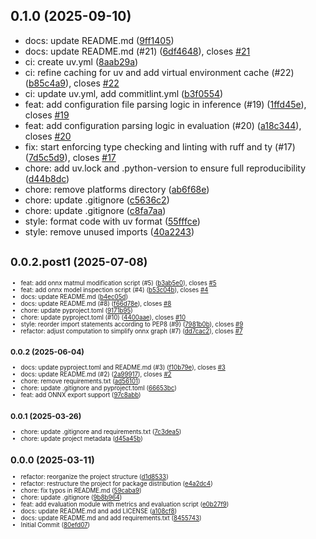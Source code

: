 ## 0.1.0 (2025-09-10)

* docs: update README.md ([9ff1405](https://github.com/VioletsOleander/nowcastnet-rewritten/commit/9ff1405))
* docs: update README.md (#21) ([6df4648](https://github.com/VioletsOleander/nowcastnet-rewritten/commit/6df4648)), closes [#21](https://github.com/VioletsOleander/nowcastnet-rewritten/issues/21)
* ci: create uv.yml ([8aab29a](https://github.com/VioletsOleander/nowcastnet-rewritten/commit/8aab29a))
* ci: refine caching for uv and add virtual environment cache (#22) ([b85c4a9](https://github.com/VioletsOleander/nowcastnet-rewritten/commit/b85c4a9)), closes [#22](https://github.com/VioletsOleander/nowcastnet-rewritten/issues/22)
* ci: update uv.yml, add commitlint.yml ([b3f0554](https://github.com/VioletsOleander/nowcastnet-rewritten/commit/b3f0554))
* feat: add configuration file parsing logic in inference (#19) ([1ffd45e](https://github.com/VioletsOleander/nowcastnet-rewritten/commit/1ffd45e)), closes [#19](https://github.com/VioletsOleander/nowcastnet-rewritten/issues/19)
* feat: add configuration parsing logic in evaluation (#20) ([a18c344](https://github.com/VioletsOleander/nowcastnet-rewritten/commit/a18c344)), closes [#20](https://github.com/VioletsOleander/nowcastnet-rewritten/issues/20)
* fix: start enforcing type checking and linting with ruff and ty (#17) ([7d5c5d9](https://github.com/VioletsOleander/nowcastnet-rewritten/commit/7d5c5d9)), closes [#17](https://github.com/VioletsOleander/nowcastnet-rewritten/issues/17)
* chore: add uv.lock and .python-version to ensure full reproducibility ([d44b8dc](https://github.com/VioletsOleander/nowcastnet-rewritten/commit/d44b8dc))
* chore: remove platforms directory ([ab6f68e](https://github.com/VioletsOleander/nowcastnet-rewritten/commit/ab6f68e))
* chore: update .gitignore ([c5636c2](https://github.com/VioletsOleander/nowcastnet-rewritten/commit/c5636c2))
* chore: update .gitignore ([c8fa7aa](https://github.com/VioletsOleander/nowcastnet-rewritten/commit/c8fa7aa))
* style: format code with uv format ([55fffce](https://github.com/VioletsOleander/nowcastnet-rewritten/commit/55fffce))
* style: remove unused imports ([40a2243](https://github.com/VioletsOleander/nowcastnet-rewritten/commit/40a2243))

## <small>0.0.2.post1 (2025-07-08)<small>

* feat: add onnx matmul modification script (#5) ([b3ab5e0](https://github.com/VioletsOleander/nowcastnet-rewritten/commit/b3ab5e0)), closes [#5](https://github.com/VioletsOleander/nowcastnet-rewritten/issues/5)
* feat: add onnx model inspection script (#4) ([b53c04b](https://github.com/VioletsOleander/nowcastnet-rewritten/commit/b53c04b)), closes [#4](https://github.com/VioletsOleander/nowcastnet-rewritten/issues/4)
* docs: update README.md ([b4ec05d](https://github.com/VioletsOleander/nowcastnet-rewritten/commit/b4ec05d))
* docs: update README.md (#8) ([f66d78e](https://github.com/VioletsOleander/nowcastnet-rewritten/commit/f66d78e)), closes [#8](https://github.com/VioletsOleander/nowcastnet-rewritten/issues/8)
* chore: update pyproject.toml ([9171b95](https://github.com/VioletsOleander/nowcastnet-rewritten/commit/9171b95))
* chore: update pyproject.toml (#10) ([4400aae](https://github.com/VioletsOleander/nowcastnet-rewritten/commit/4400aae)), closes [#10](https://github.com/VioletsOleander/nowcastnet-rewritten/issues/10)
* style: reorder import statements according to PEP8 (#9) ([7981b0b](https://github.com/VioletsOleander/nowcastnet-rewritten/commit/7981b0b)), closes [#9](https://github.com/VioletsOleander/nowcastnet-rewritten/issues/9)
* refactor: adjust computation to simplify onnx graph (#7) ([dd7cac2](https://github.com/VioletsOleander/nowcastnet-rewritten/commit/dd7cac2)), closes [#7](https://github.com/VioletsOleander/nowcastnet-rewritten/issues/7)

## <small>0.0.2 (2025-06-04)</small>

* docs: update pyproject.toml and README.md (#3) ([f10b79e](https://github.com/VioletsOleander/nowcastnet-rewritten/commit/f10b79e)), closes [#3](https://github.com/VioletsOleander/nowcastnet-rewritten/issues/3)
* docs: update README.md (#2) ([2a99917](https://github.com/VioletsOleander/nowcastnet-rewritten/commit/2a99917)), closes [#2](https://github.com/VioletsOleander/nowcastnet-rewritten/issues/2)
* chore: remove requirements.txt ([ad56101](https://github.com/VioletsOleander/nowcastnet-rewritten/commit/ad56101))
* chore: update .gitignore and pyproject.toml ([66653bc](https://github.com/VioletsOleander/nowcastnet-rewritten/commit/66653bc))
* feat: add ONNX export support ([97c8abb](https://github.com/VioletsOleander/nowcastnet-rewritten/commit/97c8abb))

## <small>0.0.1 (2025-03-26)</small>

* chore: update .gitignore and requirements.txt ([7c3dea5](https://github.com/VioletsOleander/nowcastnet-rewritten/commit/7c3dea5))
* chore: update project metadata ([d45a45b](https://github.com/VioletsOleander/nowcastnet-rewritten/commit/d45a45b))

## 0.0.0 (2025-03-11)

* refactor: reorganize the project structure ([d1d8533](https://github.com/VioletsOleander/nowcastnet-rewritten/commit/d1d8533))
* refactor: restructure the project for package distribution ([e4a2dc4](https://github.com/VioletsOleander/nowcastnet-rewritten/commit/e4a2dc4))
* chore: fix typos in README.md ([59caba9](https://github.com/VioletsOleander/nowcastnet-rewritten/commit/59caba9))
* chore: update .gitignore ([9b8b964](https://github.com/VioletsOleander/nowcastnet-rewritten/commit/9b8b964))
* feat: add evaluation module with metrics and evaluation script ([e0b27f9](https://github.com/VioletsOleander/nowcastnet-rewritten/commit/e0b27f9))
* docs: update README.md and add LICENSE ([a108cf8](https://github.com/VioletsOleander/nowcastnet-rewritten/commit/a108cf8))
* docs: update README.md and add requirements.txt ([8455743](https://github.com/VioletsOleander/nowcastnet-rewritten/commit/8455743))
* Initial Commit ([80efd07](https://github.com/VioletsOleander/nowcastnet-rewritten/commit/80efd07))
